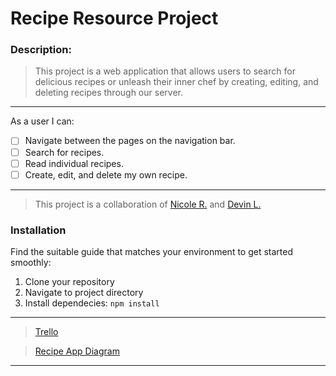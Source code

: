 # Recipe Resource Project

### Description:

> This project is a web application that allows users to search for delicious recipes or unleash their inner chef by creating, editing, and deleting recipes through our server.

---

As a user I can:

- [ ] Navigate between the pages on the navigation bar.
- [ ] Search for recipes.
- [ ] Read individual recipes.
- [ ] Create, edit, and delete my own recipe.

---

> This project is a collaboration of [Nicole R.](https://github.com/Nicolercc) and [Devin L.](https://github.com/devinjlewis)

### Installation

Find the suitable guide that matches your environment to get started smoothly:

1. Clone your repository
2. Navigate to project directory
3. Install dependecies: `npm install`

---

> [Trello](https://trello.com/b/wDPg51VT/single-resource-app)

> [Recipe App Diagram](https://drive.google.com/file/d/1rnzNBjb1IX9uF57ZThXL9b3MyV0_zasv/view)

---
